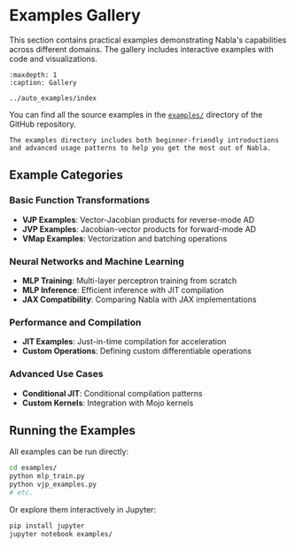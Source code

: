# Examples Gallery

This section contains practical examples demonstrating Nabla's capabilities across different domains. The gallery includes interactive examples with code and visualizations.

```{toctree}
:maxdepth: 1
:caption: Gallery

../auto_examples/index
```

You can find all the source examples in the [`examples/`](https://github.com/nabla-ml/nabla/tree/main/examples) directory of the GitHub repository.

```{note}
The examples directory includes both beginner-friendly introductions and advanced usage patterns to help you get the most out of Nabla.
```

## Example Categories

### Basic Function Transformations

- **VJP Examples**: Vector-Jacobian products for reverse-mode AD
- **JVP Examples**: Jacobian-vector products for forward-mode AD  
- **VMap Examples**: Vectorization and batching operations

### Neural Networks and Machine Learning

- **MLP Training**: Multi-layer perceptron training from scratch
- **MLP Inference**: Efficient inference with JIT compilation
- **JAX Compatibility**: Comparing Nabla with JAX implementations

### Performance and Compilation

- **JIT Examples**: Just-in-time compilation for acceleration
- **Custom Operations**: Defining custom differentiable operations

### Advanced Use Cases

- **Conditional JIT**: Conditional compilation patterns
- **Custom Kernels**: Integration with Mojo kernels

## Running the Examples

All examples can be run directly:

```bash
cd examples/
python mlp_train.py
python vjp_examples.py
# etc.
```

Or explore them interactively in Jupyter:

```bash
pip install jupyter
jupyter notebook examples/
```
